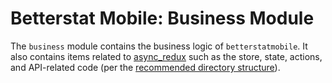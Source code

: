 # Betterstat Mobile: Business Module

The `business` module contains the business logic of `betterstatmobile`. It also contains items related to [async_redux](https://pub.dev/packages/async_redux) such as the store, state, actions, and API-related code (per the [recommended directory structure](https://pub.dev/packages/async_redux#recommended-directory-structure)).